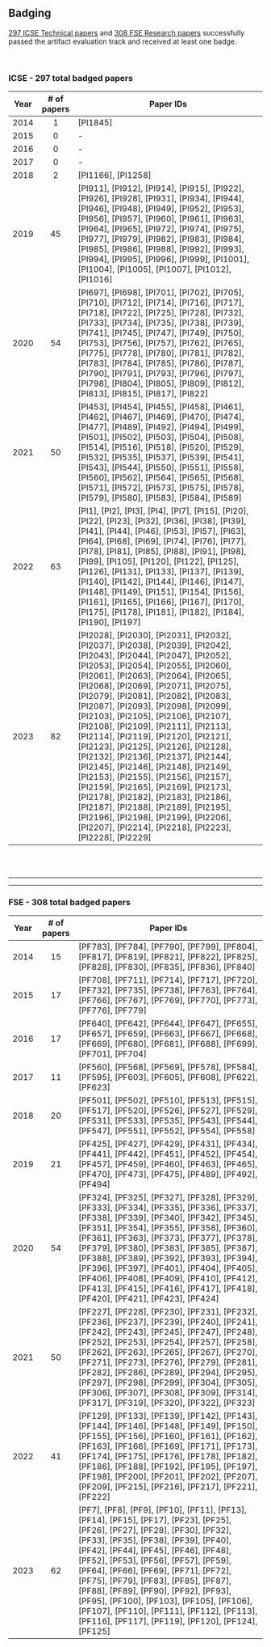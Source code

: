 ## Badging

[297 ICSE Technical papers](#icse---297-total-badged-papers) and [308 FSE Research papers](#fse---308-total-badged-papers) successfully passed the artifact evaluation track and received at least one badge.

<br>

### ICSE - 297 total badged papers

| Year | \# of papers | Paper IDs                                                                                                                                                                                                                                                                                                                                                                                                                                                                                                                                                                                                                                                                                                                                                                                                                                          |
| ---- | :------------: | -------------------------------------------------------------------------------------------------------------------------------------------------------------------------------------------------------------------------------------------------------------------------------------------------------------------------------------------------------------------------------------------------------------------------------------------------------------------------------------------------------------------------------------------------------------------------------------------------------------------------------------------------------------------------------------------------------------------------------------------------------------------------------------------------------------------------------------------------- |
| 2014 | 1            | [PI1845]                                                                                                                                                                                                                                                                                                                                                                                                                                                                                                                                                                                                                                                                                                                                                                                                                                           |
| 2015 | 0            | \-                                                                                                                                                                                                                                                                                                                                                                                                                                                                                                                                                                                                                                                                                                                                                                                                                                                 |
| 2016 | 0            | \-                                                                                                                                                                                                                                                                                                                                                                                                                                                                                                                                                                                                                                                                                                                                                                                                                                                 |
| 2017 | 0            | \-                                                                                                                                                                                                                                                                                                                                                                                                                                                                                                                                                                                                                                                                                                                                                                                                                                                 |
| 2018 | 2            | [PI1166], [PI1258]                                                                                                                                                                                                                                                                                                                                                                                                                                                                                                                                                                                                                                                                                                                                                                                                                                 |
| 2019 | 45           | [PI911], [PI912], [PI914], [PI915], [PI922], [PI926], [PI928], [PI931], [PI934], [PI944], [PI946], [PI948], [PI949], [PI952], [PI953], [PI956], [PI957], [PI960], [PI961], [PI963], [PI964], [PI965], [PI972], [PI974], [PI975], [PI977], [PI979], [PI982], [PI983], [PI984], [PI985], [PI986], [PI988], [PI992], [PI993], [PI994], [PI995], [PI996], [PI999], [PI1001], [PI1004], [PI1005], [PI1007], [PI1012], [PI1016]                                                                                                                                                                                                                                                                                                                                                                                                                          |
| 2020 | 54           | [PI697], [PI698], [PI701], [PI702], [PI705], [PI710], [PI712], [PI714], [PI716], [PI717], [PI718], [PI722], [PI725], [PI728], [PI732], [PI733], [PI734], [PI735], [PI738], [PI739], [PI741], [PI745], [PI747], [PI749], [PI750], [PI753], [PI756], [PI757], [PI762], [PI765], [PI775], [PI778], [PI780], [PI781], [PI782], [PI783], [PI784], [PI785], [PI786], [PI787], [PI790], [PI791], [PI793], [PI796], [PI797], [PI798], [PI804], [PI805], [PI809], [PI812], [PI813], [PI815], [PI817], [PI822]                                                                                                                                                                                                                                                                                                                                               |
| 2021 | 50           | [PI453], [PI454], [PI455], [PI458], [PI461], [PI462], [PI467], [PI469], [PI470], [PI474], [PI477], [PI489], [PI492], [PI494], [PI499], [PI501], [PI502], [PI503], [PI504], [PI508], [PI514], [PI516], [PI518], [PI520], [PI529], [PI532], [PI535], [PI537], [PI539], [PI541], [PI543], [PI544], [PI550], [PI551], [PI558], [PI560], [PI562], [PI564], [PI565], [PI568], [PI571], [PI572], [PI573], [PI575], [PI578], [PI579], [PI580], [PI583], [PI584], [PI589]                                                                                                                                                                                                                                                                                                                                                                                   |
| 2022 | 63           | [PI1], [PI2], [PI3], [PI4], [PI7], [PI15], [PI20], [PI22], [PI23], [PI32], [PI36], [PI38], [PI39], [PI41], [PI44], [PI46], [PI53], [PI57], [PI63], [PI64], [PI68], [PI69], [PI74], [PI76], [PI77], [PI78], [PI81], [PI85], [PI88], [PI91], [PI98], [PI99], [PI105], [PI120], [PI122], [PI125], [PI126], [PI131], [PI133], [PI137], [PI139], [PI140], [PI142], [PI144], [PI146], [PI147], [PI148], [PI149], [PI151], [PI154], [PI156], [PI161], [PI165], [PI166], [PI167], [PI170], [PI175], [PI178], [PI181], [PI182], [PI184], [PI190], [PI197]                                                                                                                                                                                                                                                                                                   |
| 2023 | 82           | [PI2028], [PI2030], [PI2031], [PI2032], [PI2037], [PI2038], [PI2039], [PI2042], [PI2043], [PI2044], [PI2047], [PI2052], [PI2053], [PI2054], [PI2055], [PI2060], [PI2061], [PI2063], [PI2064], [PI2065], [PI2068], [PI2069], [PI2071], [PI2075], [PI2079], [PI2081], [PI2082], [PI2083], [PI2087], [PI2093], [PI2098], [PI2099], [PI2103], [PI2105], [PI2106], [PI2107], [PI2108], [PI2109], [PI2111], [PI2113], [PI2114], [PI2119], [PI2120], [PI2121], [PI2123], [PI2125], [PI2126], [PI2128], [PI2132], [PI2136], [PI2137], [PI2144], [PI2145], [PI2146], [PI2148], [PI2149], [PI2153], [PI2155], [PI2156], [PI2157], [PI2159], [PI2165], [PI2169], [PI2173], [PI2178], [PI2182], [PI2183], [PI2186], [PI2187], [PI2188], [PI2189], [PI2195], [PI2196], [PI2198], [PI2199], [PI2206], [PI2207], [PI2214], [PI2218], [PI2223], [PI2228], [PI2229] |


<br><br>

---
---


### FSE - 308 total badged papers

| Year | \# of papers | Paper IDs                                                                                                                                                                                                                                                                                                                                                                                                                                                                                                                  |
| ---- | :----------: | -------------------------------------------------------------------------------------------------------------------------------------------------------------------------------------------------------------------------------------------------------------------------------------------------------------------------------------------------------------------------------------------------------------------------------------------------------------------------------------------------------------------------- |
| 2014 | 15           | [PF783], [PF784], [PF790], [PF799], [PF804], [PF817], [PF819], [PF821], [PF822], [PF825], [PF828], [PF830], [PF835], [PF836], [PF840]                                                                                                                                                                                                                                                                                                                                                                                      |
| 2015 | 17           | [PF708], [PF711], [PF714], [PF717], [PF720], [PF732], [PF735], [PF738], [PF763], [PF764], [PF766], [PF767], [PF769], [PF770], [PF773], [PF776], [PF779]                                                                                                                                                                                                                                                                                                                                                                    |
| 2016 | 17           | [PF640], [PF642], [PF644], [PF647], [PF655], [PF657], [PF659], [PF663], [PF667], [PF668], [PF669], [PF680], [PF681], [PF688], [PF699], [PF701], [PF704]                                                                                                                                                                                                                                                                                                                                                                    |
| 2017 | 11           | [PF560], [PF568], [PF569], [PF578], [PF584], [PF595], [PF603], [PF605], [PF608], [PF622], [PF623]                                                                                                                                                                                                                                                                                                                                                                                                                          |
| 2018 | 20           | [PF501], [PF502], [PF510], [PF513], [PF515], [PF517], [PF520], [PF526], [PF527], [PF529], [PF531], [PF533], [PF535], [PF543], [PF544], [PF547], [PF551], [PF552], [PF554], [PF558]                                                                                                                                                                                                                                                                                                                                         |
| 2019 | 21           | [PF425], [PF427], [PF429], [PF431], [PF434], [PF441], [PF442], [PF451], [PF452], [PF454], [PF457], [PF459], [PF460], [PF463], [PF465], [PF470], [PF473], [PF475], [PF489], [PF492], [PF494]                                                                                                                                                                                                                                                                                                                                |
| 2020 | 54           | [PF324], [PF325], [PF327], [PF328], [PF329], [PF333], [PF334], [PF335], [PF336], [PF337], [PF338], [PF339], [PF340], [PF342], [PF345], [PF351], [PF354], [PF355], [PF358], [PF360], [PF361], [PF363], [PF373], [PF377], [PF378], [PF379], [PF380], [PF383], [PF385], [PF387], [PF388], [PF389], [PF392], [PF393], [PF394], [PF396], [PF397], [PF401], [PF404], [PF405], [PF406], [PF408], [PF409], [PF410], [PF412], [PF413], [PF415], [PF416], [PF417], [PF418], [PF420], [PF421], [PF423], [PF424]                       |
| 2021 | 50           | [PF227], [PF228], [PF230], [PF231], [PF232], [PF236], [PF237], [PF239], [PF240], [PF241], [PF242], [PF243], [PF245], [PF247], [PF248], [PF252], [PF253], [PF254], [PF257], [PF258], [PF262], [PF263], [PF265], [PF267], [PF270], [PF271], [PF273], [PF276], [PF279], [PF281], [PF282], [PF286], [PF289], [PF294], [PF295], [PF297], [PF298], [PF299], [PF304], [PF305], [PF306], [PF307], [PF308], [PF309], [PF314], [PF317], [PF319], [PF320], [PF322], [PF323]                                                           |
| 2022 | 41           | [PF129], [PF133], [PF139], [PF142], [PF143], [PF144], [PF146], [PF148], [PF149], [PF150], [PF155], [PF156], [PF160], [PF161], [PF162], [PF163], [PF166], [PF169], [PF171], [PF173], [PF174], [PF175], [PF176], [PF178], [PF182], [PF186], [PF188], [PF192], [PF195], [PF197], [PF198], [PF200], [PF201], [PF202], [PF207], [PF209], [PF215], [PF216], [PF217], [PF221], [PF222]                                                                                                                                            |
| 2023 | 62           | [PF7], [PF8], [PF9], [PF10], [PF11], [PF13], [PF14], [PF15], [PF17], [PF23], [PF25], [PF26], [PF27], [PF28], [PF30], [PF32], [PF33], [PF35], [PF38], [PF39], [PF40], [PF42], [PF44], [PF45], [PF46], [PF48], [PF52], [PF53], [PF56], [PF57], [PF59], [PF64], [PF66], [PF69], [PF71], [PF72], [PF75], [PF79], [PF83], [PF85], [PF87], [PF88], [PF89], [PF90], [PF92], [PF93], [PF95], [PF100], [PF103], [PF105], [PF106], [PF107], [PF110], [PF111], [PF112], [PF113], [PF116], [PF117], [PF119], [PF120], [PF124], [PF125] |